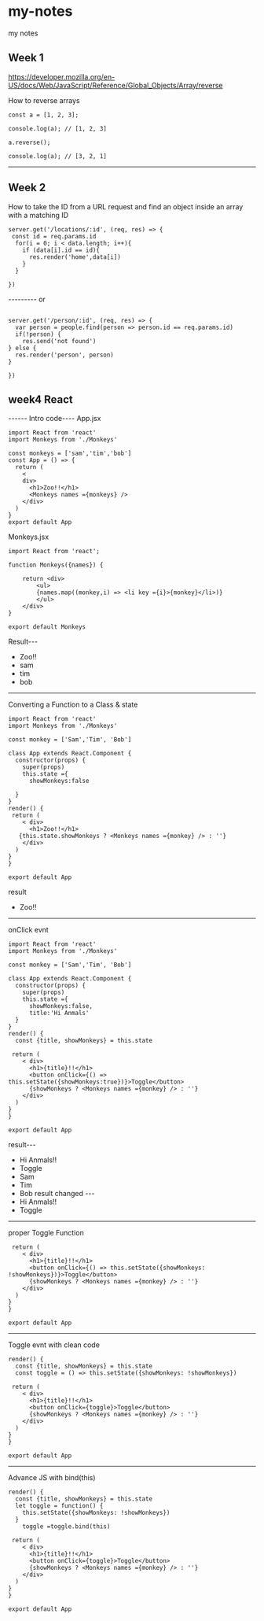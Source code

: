 # my-notes
my notes

## Week 1 
https://developer.mozilla.org/en-US/docs/Web/JavaScript/Reference/Global_Objects/Array/reverse

How to reverse arrays

```
const a = [1, 2, 3];

console.log(a); // [1, 2, 3]

a.reverse();

console.log(a); // [3, 2, 1]

```

--------

## Week 2

How to take the ID from a URL request and find an object inside an array with a matching ID
```
server.get('/locations/:id', (req, res) => {
 const id = req.params.id
  for(i = 0; i < data.length; i++){
    if (data[i].id == id){
      res.render('home',data[i])
    }
  }
  
})
```
--------- or 
```

server.get('/person/:id', (req, res) => {
  var person = people.find(person => person.id == req.params.id)
  if(!person) {
    res.send('not found')
} else {
  res.render('person', person)
}

})
```
## week4 React
------ Intro code----
App.jsx
```
import React from 'react'
import Monkeys from './Monkeys'

const monkeys = ['sam','tim','bob']
const App = () => {
  return (
    <
    div>
      <h1>Zoo!!</h1>
      <Monkeys names ={monkeys} />
    </div>
  )
}
export default App
```
Monkeys.jsx
```
import React from 'react';

function Monkeys({names}) {

    return <div>
        <ul>
        {names.map((monkey,i) => <li key ={i}>{monkey}</li>)}
        </ul>
    </div>
}

export default Monkeys
```
Result---
- Zoo!!
- sam
- tim
- bob
------
Converting a Function to a Class & state
```
import React from 'react'
import Monkeys from './Monkeys'

const monkey = ['Sam','Tim', 'Bob']

class App extends React.Component {
  constructor(props) {
    super(props)
    this.state ={
      showMonkeys:false
      
  }
}
render() {
 return (
    < div>
      <h1>Zoo!!</h1>
   {this.state.showMonkeys ? <Monkeys names ={monkey} /> : ''} 
    </div>
  )
}
}

export default App
```
result
- Zoo!!
------
onClick evnt
```
import React from 'react'
import Monkeys from './Monkeys'

const monkey = ['Sam','Tim', 'Bob']

class App extends React.Component {
  constructor(props) {
    super(props)
    this.state ={
      showMonkeys:false,
      title:'Hi Anmals'
  }
}
render() {
  const {title, showMonkeys} = this.state

 return (
    < div>
      <h1>{title}!!</h1>
      <button onClick={() => this.setState({showMonkeys:true})}>Toggle</button>
      {showMonkeys ? <Monkeys names ={monkey} /> : ''} 
    </div>
  )
}
}

export default App
```
result---
- Hi Anmals!!
- Toggle
- Sam
- Tim
- Bob
 result changed ---
- Hi Anmals!!
- Toggle
----
proper Toggle Function
```
 return (
    < div>
      <h1>{title}!!</h1>
      <button onClick={() => this.setState({showMonkeys: !showMonkeys})}>Toggle</button>
      {showMonkeys ? <Monkeys names ={monkey} /> : ''} 
    </div>
  )
}
}

export default App
```
-----
Toggle evnt with clean code
```
render() {
  const {title, showMonkeys} = this.state
  const toggle = () => this.setState({showMonkeys: !showMonkeys})

 return (
    < div>
      <h1>{title}!!</h1>
      <button onClick={toggle}>Toggle</button>
      {showMonkeys ? <Monkeys names ={monkey} /> : ''} 
    </div>
  )
}
}

export default App
```
----
Advance JS with bind(this)
```
render() {
  const {title, showMonkeys} = this.state
  let toggle = function() {
    this.setState({showMonkeys: !showMonkeys})
  } 
    toggle =toggle.bind(this)  

 return (
    < div>
      <h1>{title}!!</h1>
      <button onClick={toggle}>Toggle</button>
      {showMonkeys ? <Monkeys names ={monkey} /> : ''} 
    </div>
  )
}
}

export default App
```
